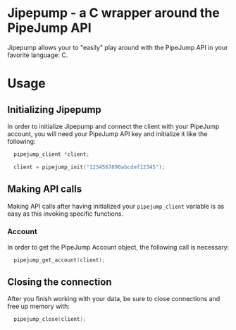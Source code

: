 Jipepump - a C wrapper around the PipeJump API
==============================================

Jipepump allows your to "easily" play around with the PipeJump API in your
favorite language: C.

Usage
=====

Initializing Jipepump
---------------------

In order to initialize Jipepump and connect the client with your PipeJump
account, you will need your PipeJump API key and initialize it like the
following:

```c
  pipejump_client *client;

  client = pipejump_init("1234567890abcdef12345");
```

Making API calls
----------------

Making API calls after having initialized your `pipejump_client` variable is as
easy as this invoking specific functions.

### Account

In order to get the PipeJump Account object, the following call is necessary:

```c
  pipejump_get_account(client);
```

Closing the connection
----------------------

After you finish working with your data, be sure to close connections and free
up memory with:

```c
  pipejump_close(client);
```




